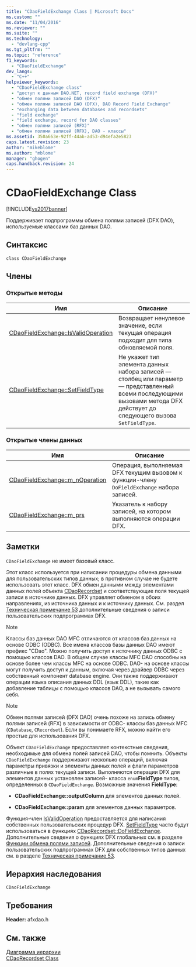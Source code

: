 ```yaml
---
title: "CDaoFieldExchange Class | Microsoft Docs"
ms.custom: ""
ms.date: "11/04/2016"
ms.reviewer: ""
ms.suite: ""
ms.technology: 
  - "devlang-cpp"
ms.tgt_pltfrm: ""
ms.topic: "reference"
f1_keywords: 
  - "CDaoFieldExchange"
dev_langs: 
  - "C++"
helpviewer_keywords: 
  - "CDaoFieldExchange class"
  - "доступ к данным DAO.NET, record field exchange (DFX)"
  - "обмен полями записей DAO (DFX)"
  - "обмен полями записей DAO (DFX), DAO Record Field Exchange"
  - "exchanging data between databases and recordsets"
  - "field exchange"
  - "field exchange, record for DAO classes"
  - "обмен полями записей (RFX)"
  - "обмен полями записей (RFX), DAO - классы"
ms.assetid: 350a663e-92ff-44ab-ad53-d94efa2e5823
caps.latest.revision: 23
author: "mikeblome"
ms.author: "mblome"
manager: "ghogen"
caps.handback.revision: 24
---
```

# CDaoFieldExchange Class
[!INCLUDE[vs2017banner](../../assembler/inline/includes/vs2017banner.md)]

Поддерживает подпрограммы обмена полями записей \(DFX DAO\), используемые классами баз данных DAO.  
  
## Синтаксис  
  
```  
class CDaoFieldExchange  
```  
  
## Члены  
  
### Открытые методы  
  
|Имя|Описание|  
|---------|--------------|  
|[CDaoFieldExchange::IsValidOperation](../Topic/CDaoFieldExchange::IsValidOperation.md)|Возвращает ненулевое значение, если текущая операция подходит для типа обновляемой поля.|  
|[CDaoFieldExchange::SetFieldType](../Topic/CDaoFieldExchange::SetFieldType.md)|Не укажет тип элемента данных набора записей — столбец или параметр — представленный всеми последующими вызовами метода DFX действует до следующего вызова `SetFieldType`.|  
  
### Открытые члены данных  
  
|Имя|Описание|  
|---------|--------------|  
|[CDaoFieldExchange::m\_nOperation](../Topic/CDaoFieldExchange::m_nOperation.md)|Операция, выполняемая DFX текущим вызовом к функции\-члену `DoFieldExchange` набора записей.|  
|[CDaoFieldExchange::m\_prs](../Topic/CDaoFieldExchange::m_prs.md)|Указатель к набору записей, на котором выполняются операции DFX.|  
  
## Заметки  
 `CDaoFieldExchange` не имеет базовый класс.  
  
 Этот класс используется при написании процедуры обмена данными для пользовательских типов данных; в противном случае не будете использовать этот класс.  DFX обмен данными между элементами данных полей объекта [CDaoRecordset](../../mfc/reference/cdaorecordset-class.md) и соответствующие поля текущей записи в источнике данных.  DFX управляет обменом в обоих направлениях, из источника данных и к источнику данных.  См. раздел [Техническая примечание 53](../../mfc/tn053-custom-dfx-routines-for-dao-database-classes.md) дополнительные сведения о записи пользовательских подпрограммах DFX.  
  
> [!NOTE]
>  Классы баз данных DAO MFC отличаются от классов баз данных на основе ODBC \(ODBC\).  Все имена классов базы данных DAO имеют префикс "CDao".  Можно получить доступ к источнику данных ODBC с помощью классов DAO.  В общем случае классы MFC DAO способны на основе более чем классы MFC на основе ODBC.  DAO\- на основе классы могут получить доступ к данным, включая через драйвер ODBC через собственный компонент database engine.  Они также поддерживают операции языка описания данных DDL \(язык DDL\), такие как добавление таблицы с помощью классов DAO, а не вызывать самого себя.  
  
> [!NOTE]
>  Обмен полями записей \(DFX DAO\) очень похоже на запись обмену полями записей \(RFX\) в зависимости от ODBC\- классы баз данных MFC \(`CDatabase`, `CRecordset`\).  Если вы понимаете RFX, можно найти его простые для использования DFX.  
  
 Объект `CDaoFieldExchange` предоставляет контекстные сведения, необходимые для обмена полей записей DAO, чтобы помнить.  Объекты `CDaoFieldExchange` поддерживают несколько операций, включая параметры привязки и элементы данных полей и флаги параметров различные в полях текущей записи.  Выполняются операции DFX для элементов данных установлен записей\- класса `enum`**FieldType** типов, определенных в `CDaoFieldExchange`.  Возможные значения **FieldType**:  
  
-   **CDaoFieldExchange::outputColumn** для элементов данных полей.  
  
-   **CDaoFieldExchange::param** для элементов данных параметров.  
  
 Функция\-член [IsValidOperation](../Topic/CDaoFieldExchange::IsValidOperation.md) предоставляется для написания собственных пользовательских процедур DFX.  [SetFieldType](../Topic/CDaoFieldExchange::SetFieldType.md) часто будут использоваться в функциях [CDaoRecordset::DoFieldExchange](../Topic/CDaoRecordset::DoFieldExchange.md).  Дополнительные сведения о функциях DFX глобальных см. в разделе [Функции обмена полями записей](../../mfc/reference/record-field-exchange-functions.md).  Дополнительные сведения о записи пользовательских подпрограммах DFX для собственных типов данных см. в разделе [Техническая примечание 53](../../mfc/tn053-custom-dfx-routines-for-dao-database-classes.md).  
  
## Иерархия наследования  
 `CDaoFieldExchange`  
  
## Требования  
 **Header:**  afxdao.h  
  
## См. также  
 [Диаграмма иерархии](../../mfc/hierarchy-chart.md)   
 [CDaoRecordset Class](../../mfc/reference/cdaorecordset-class.md)